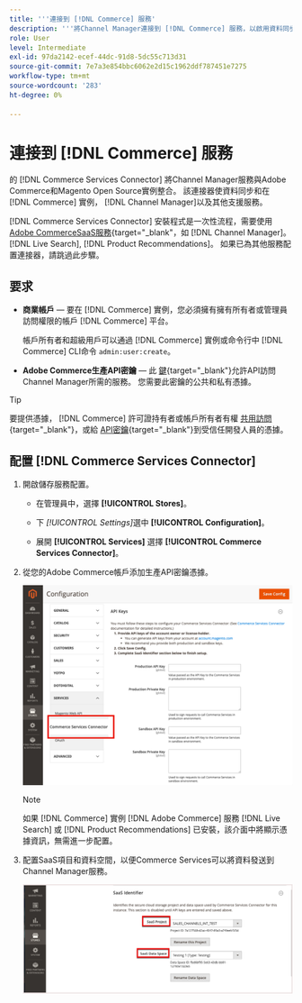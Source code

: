 ```yaml
---
title: '''連接到 [!DNL Commerce] 服務'
description: '''將Channel Manager連接到 [!DNL Commerce] 服務，以啟用資料同步和在 [!DNL Commerce] 實例、Channel Manager和其他支援服務。'
role: User
level: Intermediate
exl-id: 97da2142-ecef-44dc-91d8-5dc55c713d31
source-git-commit: 7e7a3e854bbc6062e2d15c1962ddf787451e7275
workflow-type: tm+mt
source-wordcount: '283'
ht-degree: 0%

---
```



# 連接到 [!DNL Commerce] 服務

的 [!DNL Commerce Services Connector] 將Channel Manager服務與Adobe Commerce和Magento Open Source實例整合。 該連接器使資料同步和在 [!DNL Commerce] 實例， [!DNL Channel Manager]以及其他支援服務。

[!DNL Commerce Services Connector] 安裝程式是一次性流程，需要使用 [Adobe CommerceSaaS服務](https://experienceleague.adobe.com/docs/commerce-merchant-services/user-guides/home.html){target=&quot;_blank&quot;，如 [!DNL Channel Manager]。 [!DNL Live Search], [!DNL Product Recommendations]。 如果已為其他服務配置連接器，請跳過此步驟。

## 要求

- **商業帳戶** — 要在 [!DNL Commerce] 實例，您必須擁有擁有所有者或管理員訪問權限的帳戶 [!DNL Commerce] 平台。

   帳戶所有者和超級用戶可以通過 [!DNL Commerce] 實例或命令行中 [!DNL Commerce] CLI命令 `admin:user:create`。

- **Adobe Commerce生產API密鑰** — 此 [鍵](https://docs.magento.com/user-guide/system/saas.html#apikey){target=&quot;_blank&quot;}允許API訪問Channel Manager所需的服務。 您需要此密鑰的公共和私有憑據。

>[!TIP]
>
>要提供憑據， [!DNL Commerce] 許可證持有者或帳戶所有者有權 [共用訪問](https://docs.magento.com/user-guide/magento/magento-account-share.html){target=&quot;_blank&quot;}，或給 [API密鑰](https://docs.magento.com/user-guide/system/saas.html#apikey){target=&quot;_blank&quot;}到受信任開發人員的憑據。

## 配置 [!DNL Commerce Services Connector]

1. 開啟儲存服務配置。

   - 在管理員中，選擇 **[!UICONTROL Stores]**。

   - 下 *[!UICONTROL Settings]*&#x200B;選中 **[!UICONTROL Configuration]**。

   - 展開 **[!UICONTROL Services]** 選擇 **[!UICONTROL Commerce Services Connector]**。

1. 從您的Adobe Commerce帳戶添加生產API密鑰憑據。

   ![[!DNL Commerce Services Connector] 服務 [!DNL Admin] 視圖](assets/commerce-services-connector-admin-service-view.png)


   >[!NOTE]
   >
   > 如果 [!DNL Commerce] 實例 [!DNL Adobe Commerce] 服務 [!DNL Live Search] 或 [!DNL Product Recommendations] 已安裝，該介面中將顯示憑據資訊，無需進一步配置。

1. 配置SaaS項目和資料空間，以便Commerce Services可以將資料發送到Channel Manager服務。

   ![[!DNL Commerce Services Connector] SaaS標識符配置 [!DNL Admin] 視圖](assets/commerce-services-connector-saas-config.png)

